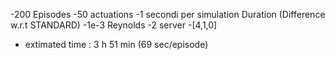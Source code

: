 -200 Episodes
-50 actuations
-1 secondi per simulation Duration (Difference w.r.t STANDARD)
-1e-3 Reynolds
-2 server
-[4,1,0] 
- extimated time : 3 h 51 min (69 sec/episode)
